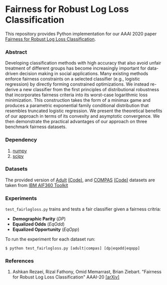 # Fairness for Robust Log Loss Classification

This repository provides Python implementation for our AAAI 2020 paper [Fairness for Robust Log Loss Classification](https://arxiv.org/abs/1903.03910).

### Abstract

Developing classification methods with high accuracy that also avoid unfair treatment of different groups has become increasingly important for data-driven decision making in social applications. Many existing methods enforce fairness constraints on a selected classifier (e.g., logistic regression) by directly forming constrained optimizations. We instead re-derive a new classifier from the first principles of distributional robustness that incorporates fairness criteria into its worst-case logarithmic loss minimization. This construction takes the form of a minimax game and produces a parametric exponential family conditional distribution that resembles truncated logistic regression. We present the theoretical benefits of our approach in terms of its convexity and asymptotic convergence. We then demonstrate the practical advantages of our approach on three benchmark fairness datasets.

### Dependency

1. [numpy](https://www.scipy.org/scipylib/download.html)
2. [scipy](https://www.scipy.org/scipylib/download.html)

### Datasets

The provided version of [Adult](https://github.com/IBM/AIF360/blob/master/aif360/data/raw/adult/README.md) [(Code)](https://github.com/IBM/AIF360/blob/master/aif360/datasets/adult_dataset.py), and [COMPAS](https://github.com/IBM/AIF360/blob/master/aif360/data/raw/compas/README.md) [(Code)](https://github.com/IBM/AIF360/blob/master/aif360/datasets/compas_dataset.py) datasets are taken from [IBM AIF360 Toolkit](https://github.com/IBM/AIF360)
 
### Experiments

`test_fairlogloss.py` trains and tests a fair classifier given a fairness critria:
* **Demographic Parity** (*DP*)
* **Equalized Odds** (*EqOdd*)
* **Equalized Opportunity** (*EqOpp*)

To run the experiment for each dataset run:

```console
$ python test_fairlogloss.py [adult|compas] [dp|eqodd|eqopp] 
```

### References

1. Ashkan Rezaei, Rizal Fathony, Omid Memarrast, Brian Ziebart. "Fairness for Robust Log Loss Classification" AAAI-20 [[arXiv]](https://arxiv.org/abs/1903.03910)
